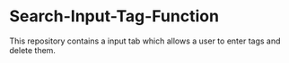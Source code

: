 # Search-Input-Tag-Function
This repository contains a input tab which allows a user to enter tags and delete them.

